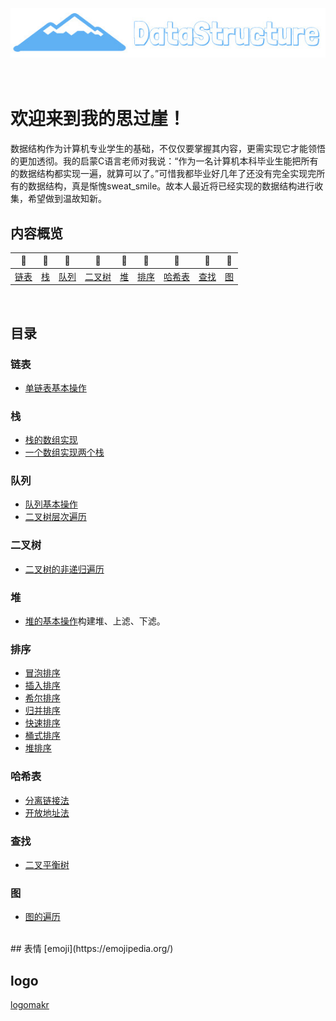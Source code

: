 <div align="center">
    <br>
    <br>
    <br>
    <img src="pics/logo.jpg" width="550px">
    <br>
    <br>
    <br>
</div>

# 欢迎来到我的思过崖！

数据结构作为计算机专业学生的基础，不仅仅要掌握其内容，更需实现它才能领悟的更加透彻。我的启蒙C语言老师对我说：“作为一名计算机本科毕业生能把所有的数据结构都实现一遍，就算可以了。”可惜我都毕业好几年了还没有完全实现完所有的数据结构，真是惭愧sweat_smile。故本人最近将已经实现的数据结构进行收集，希望做到温故知新。

## 内容概览

| :grapes: | :melon: | :watermelon: | :tangerine: | :lemon: | :banana: | :pineapple: | :apple: | :strawberry: |
| :--------: | :---------: | :---------: | :---------: | :---------:| :---------: | :-------: | :-------:| :------:|
| [链表](#链表-pencil2) | [栈](#栈-computer) | [队列](#队列-cloud) | [二叉树](#二叉树-couple) | [堆](#堆-floppy_disk) | [排序](#排序-coffee) | [哈希表](#哈希表-bulb)| [查找](#查找-hammer) | [图](#图-speak_no_evil) |
<br>

## 目录

### 链表

- [单链表基本操作]()

### 栈

- [栈的数组实现]()
- [一个数组实现两个栈]()

### 队列

- [队列基本操作]()
- [二叉树层次遍历]()

### 二叉树

- [二叉树的非递归遍历]()

### 堆

- [堆的基本操作]()构建堆、上滤、下滤。

### 排序

- [冒泡排序]()
- [插入排序]()
- [希尔排序]()
- [归并排序]()
- [快速排序]()
- [桶式排序]()
- [堆排序]()

### 哈希表

- [分离链接法]()
- [开放地址法]()

### 查找

- [二叉平衡树]()

### 图

- [图的遍历]()

<br>
## 表情
[emoji](https://emojipedia.org/)
<br>

## logo
[logomakr](https://logomakr.com/)

